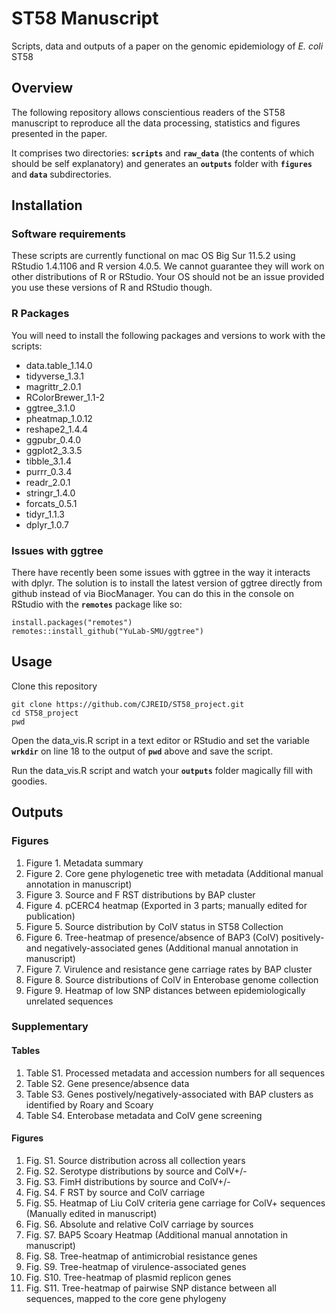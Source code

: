 # ST58 Manuscript
Scripts, data and outputs of a paper on the genomic epidemiology of *E. coli* ST58

## Overview
The following repository allows conscientious readers of the ST58 manuscript to reproduce all the data processing, statistics and figures presented in the paper.

It comprises two directories: __`scripts`__ and __`raw_data`__ (the contents of which should be self explanatory) and generates an __`outputs`__ folder with __`figures`__ and __`data`__ subdirectories.

## Installation
### Software requirements
These scripts are currently functional on mac OS Big Sur 11.5.2 using RStudio 1.4.1106 and R version 4.0.5. We cannot guarantee they will work on other distributions of R or RStudio. Your OS should not be an issue provided you use these versions of R and RStudio though.

### R Packages
You will need to install the following packages and versions to work with the scripts:
- data.table_1.14.0
- tidyverse_1.3.1
- magrittr_2.0.1
- RColorBrewer_1.1-2
- ggtree_3.1.0
- pheatmap_1.0.12
- reshape2_1.4.4
- ggpubr_0.4.0
- ggplot2_3.3.5
- tibble_3.1.4
- purrr_0.3.4
- readr_2.0.1
- stringr_1.4.0
- forcats_0.5.1
- tidyr_1.1.3
- dplyr_1.0.7

### Issues with ggtree
There have recently been some issues with ggtree in the way it interacts with dplyr. The solution is to install the latest version of ggtree directly from github instead of via BiocManager. You can do this in the console on RStudio with the __`remotes`__ package like so:
```
install.packages("remotes")
remotes::install_github("YuLab-SMU/ggtree")
```

## Usage
Clone this repository
```
git clone https://github.com/CJREID/ST58_project.git
cd ST58_project
pwd
```
Open the data_vis.R script in a text editor or RStudio and set the variable __`wrkdir`__ on line 18 to the output of __`pwd`__ above and save the script.

Run the data_vis.R script and watch your __`outputs`__ folder magically fill with goodies.

## Outputs
### Figures
1. Figure 1. Metadata summary
2. Figure 2. Core gene phylogenetic tree with metadata (Additional manual annotation in manuscript)
3. Figure 3. Source and F RST distributions by BAP cluster
4. Figure 4. pCERC4 heatmap (Exported in 3 parts; manually edited for publication)
5. Figure 5. Source distribution by ColV status in ST58 Collection
6. Figure 6. Tree-heatmap of presence/absence of BAP3 (ColV) positively- and negatively-associated genes (Additional manual annotation in manuscript)
7. Figure 7. Virulence and resistance gene carriage rates by BAP cluster
8. Figure 8. Source distributions of ColV in Enterobase genome collection
9. Figure 9. Heatmap of low SNP distances between epidemiologically unrelated sequences

### Supplementary
#### Tables
1. Table S1. Processed metadata and accession numbers for all sequences
2. Table S2. Gene presence/absence data
3. Table S3. Genes postively/negatively-associated with BAP clusters as identified by Roary and Scoary
4. Table S4. Enterobase metadata and ColV gene screening

#### Figures
1. Fig. S1. Source distribution across all collection years
2. Fig. S2. Serotype distributions by source and ColV+/-
3. Fig. S3. FimH distributions by source and ColV+/-
4. Fig. S4. F RST by source and ColV carriage
5. Fig. S5. Heatmap of Liu ColV criteria gene carriage for ColV+ sequences (Manually edited in manuscript)
6. Fig. S6. Absolute and relative ColV carriage by sources
7. Fig. S7. BAP5 Scoary Heatmap (Additional manual annotation in manuscript)
8. Fig. S8. Tree-heatmap of antimicrobial resistance genes
9. Fig. S9. Tree-heatmap of virulence-associated genes
10. Fig. S10. Tree-heatmap of plasmid replicon genes
11. Fig. S11. Tree-heatmap of pairwise SNP distance between all sequences, mapped to the core gene phylogeny

